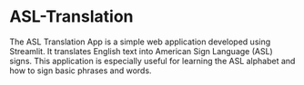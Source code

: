# ASL-Translation
The ASL Translation App is a simple web application developed using Streamlit. It translates English text into American Sign Language (ASL) signs. This application is especially useful for learning the ASL alphabet and how to sign basic phrases and words.
